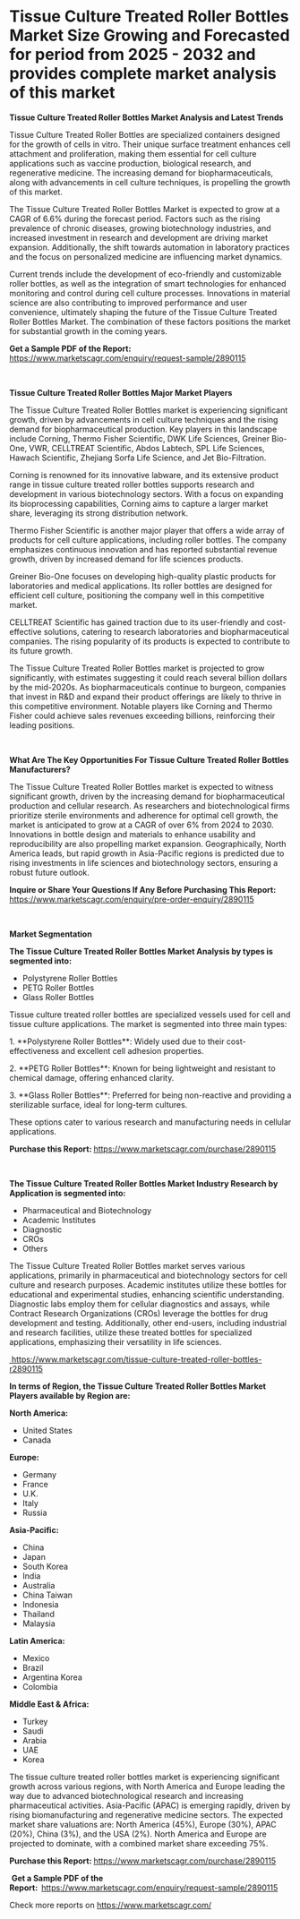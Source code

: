 <p><h1>Tissue Culture Treated Roller Bottles Market Size Growing and Forecasted for period from 2025 - 2032 and provides complete market analysis of this market</h1></p><p><strong>Tissue Culture Treated Roller Bottles Market Analysis and Latest Trends</strong></p>
<p><p>Tissue Culture Treated Roller Bottles are specialized containers designed for the growth of cells in vitro. Their unique surface treatment enhances cell attachment and proliferation, making them essential for cell culture applications such as vaccine production, biological research, and regenerative medicine. The increasing demand for biopharmaceuticals, along with advancements in cell culture techniques, is propelling the growth of this market.</p><p>The Tissue Culture Treated Roller Bottles Market is expected to grow at a CAGR of 6.6% during the forecast period. Factors such as the rising prevalence of chronic diseases, growing biotechnology industries, and increased investment in research and development are driving market expansion. Additionally, the shift towards automation in laboratory practices and the focus on personalized medicine are influencing market dynamics.</p><p>Current trends include the development of eco-friendly and customizable roller bottles, as well as the integration of smart technologies for enhanced monitoring and control during cell culture processes. Innovations in material science are also contributing to improved performance and user convenience, ultimately shaping the future of the Tissue Culture Treated Roller Bottles Market. The combination of these factors positions the market for substantial growth in the coming years.</p></p>
<p><strong>Get a Sample PDF of the Report:&nbsp;</strong> <a href="https://www.marketscagr.com/enquiry/request-sample/2890115?utm_campaign=2039&utm_medium=2&utm_source=Github&utm_content=ia&utm_term=14032025&utm_id=tissue-culture-treated-roller-bottles">https://www.marketscagr.com/enquiry/request-sample/2890115</a></p>
<p>&nbsp;</p>
<p><strong>Tissue Culture Treated Roller Bottles Major Market Players</strong></p>
<p><p>The Tissue Culture Treated Roller Bottles market is experiencing significant growth, driven by advancements in cell culture techniques and the rising demand for biopharmaceutical production. Key players in this landscape include Corning, Thermo Fisher Scientific, DWK Life Sciences, Greiner Bio-One, VWR, CELLTREAT Scientific, Abdos Labtech, SPL Life Sciences, Hawach Scientific, Zhejiang Sorfa Life Science, and Jet Bio-Filtration.</p><p>Corning is renowned for its innovative labware, and its extensive product range in tissue culture treated roller bottles supports research and development in various biotechnology sectors. With a focus on expanding its bioprocessing capabilities, Corning aims to capture a larger market share, leveraging its strong distribution network.</p><p>Thermo Fisher Scientific is another major player that offers a wide array of products for cell culture applications, including roller bottles. The company emphasizes continuous innovation and has reported substantial revenue growth, driven by increased demand for life sciences products.</p><p>Greiner Bio-One focuses on developing high-quality plastic products for laboratories and medical applications. Its roller bottles are designed for efficient cell culture, positioning the company well in this competitive market.</p><p>CELLTREAT Scientific has gained traction due to its user-friendly and cost-effective solutions, catering to research laboratories and biopharmaceutical companies. The rising popularity of its products is expected to contribute to its future growth.</p><p>The Tissue Culture Treated Roller Bottles market is projected to grow significantly, with estimates suggesting it could reach several billion dollars by the mid-2020s. As biopharmaceuticals continue to burgeon, companies that invest in R&D and expand their product offerings are likely to thrive in this competitive environment. Notable players like Corning and Thermo Fisher could achieve sales revenues exceeding billions, reinforcing their leading positions.</p></p>
<p>&nbsp;</p>
<p><strong>What Are The Key Opportunities For Tissue Culture Treated Roller Bottles Manufacturers?</strong></p>
<p><p>The Tissue Culture Treated Roller Bottles market is expected to witness significant growth, driven by the increasing demand for biopharmaceutical production and cellular research. As researchers and biotechnological firms prioritize sterile environments and adherence for optimal cell growth, the market is anticipated to grow at a CAGR of over 6% from 2024 to 2030. Innovations in bottle design and materials to enhance usability and reproducibility are also propelling market expansion. Geographically, North America leads, but rapid growth in Asia-Pacific regions is predicted due to rising investments in life sciences and biotechnology sectors, ensuring a robust future outlook.</p></p>
<p><strong>Inquire or Share Your Questions If Any Before Purchasing This Report:</strong> <a href="https://www.marketscagr.com/enquiry/pre-order-enquiry/2890115?utm_campaign=2039&utm_medium=2&utm_source=Github&utm_content=ia&utm_term=14032025&utm_id=tissue-culture-treated-roller-bottles">https://www.marketscagr.com/enquiry/pre-order-enquiry/2890115</a></p>
<p>&nbsp;</p>
<p><strong>Market Segmentation</strong></p>
<p><strong>The Tissue Culture Treated Roller Bottles Market Analysis by types is segmented into:</strong></p>
<p><ul><li>Polystyrene Roller Bottles</li><li>PETG Roller Bottles</li><li>Glass Roller Bottles</li></ul></p>
<p><p>Tissue culture treated roller bottles are specialized vessels used for cell and tissue culture applications. The market is segmented into three main types: </p><p>1. **Polystyrene Roller Bottles**: Widely used due to their cost-effectiveness and excellent cell adhesion properties.  </p><p>2. **PETG Roller Bottles**: Known for being lightweight and resistant to chemical damage, offering enhanced clarity.  </p><p>3. **Glass Roller Bottles**: Preferred for being non-reactive and providing a sterilizable surface, ideal for long-term cultures. </p><p>These options cater to various research and manufacturing needs in cellular applications.</p></p>
<p><strong>Purchase this Report:&nbsp;</strong><a href="https://www.marketscagr.com/purchase/2890115?utm_campaign=2039&utm_medium=2&utm_source=Github&utm_content=ia&utm_term=14032025&utm_id=tissue-culture-treated-roller-bottles">https://www.marketscagr.com/purchase/2890115</a></p>
<p>&nbsp;</p>
<p><strong>The Tissue Culture Treated Roller Bottles Market Industry Research by Application is segmented into:</strong></p>
<p><ul><li>Pharmaceutical and Biotechnology</li><li>Academic Institutes</li><li>Diagnostic</li><li>CROs</li><li>Others</li></ul></p>
<p><p>The Tissue Culture Treated Roller Bottles market serves various applications, primarily in pharmaceutical and biotechnology sectors for cell culture and research purposes. Academic institutes utilize these bottles for educational and experimental studies, enhancing scientific understanding. Diagnostic labs employ them for cellular diagnostics and assays, while Contract Research Organizations (CROs) leverage the bottles for drug development and testing. Additionally, other end-users, including industrial and research facilities, utilize these treated bottles for specialized applications, emphasizing their versatility in life sciences.</p></p>
<p><a href="https://www.marketscagr.com/tissue-culture-treated-roller-bottles-r2890115?utm_campaign=2039&utm_medium=2&utm_source=Github&utm_content=ia&utm_term=14032025&utm_id=tissue-culture-treated-roller-bottles">&nbsp;https://www.marketscagr.com/tissue-culture-treated-roller-bottles-r2890115</a></p>
<p><strong>In terms of Region, the Tissue Culture Treated Roller Bottles Market Players available by Region are:</strong></p>
<p>
    <p> <strong> North America: </strong>
        <ul>
            <li>United States</li>
            <li>Canada</li>
        </ul>
        </p> 
    <p> <strong> Europe: </strong>
        <ul>
            <li>Germany</li>
            <li>France</li>
            <li>U.K.</li>
            <li>Italy</li>
            <li>Russia</li>
        </ul>
        </p> 
    <p> <strong> Asia-Pacific: </strong>
        <ul>
            <li>China</li>
            <li>Japan</li>
            <li>South Korea</li>
            <li>India</li>
            <li>Australia</li>
            <li>China Taiwan</li>
            <li>Indonesia</li>
            <li>Thailand</li>
            <li>Malaysia</li>
        </ul>
        </p> 
    <p> <strong> Latin America: </strong>
        <ul>
            <li>Mexico</li>
            <li>Brazil</li>
            <li>Argentina Korea</li>
            <li>Colombia</li>
        </ul>
        </p> 
    <p> <strong> Middle East & Africa: </strong>
        <ul>
            <li>Turkey</li>
            <li>Saudi</li>
            <li>Arabia</li>
            <li>UAE</li>
            <li>Korea</li>
        </ul>
    </p>
    </p>
<p><p>The tissue culture treated roller bottles market is experiencing significant growth across various regions, with North America and Europe leading the way due to advanced biotechnological research and increasing pharmaceutical activities. Asia-Pacific (APAC) is emerging rapidly, driven by rising biomanufacturing and regenerative medicine sectors. The expected market share valuations are: North America (45%), Europe (30%), APAC (20%), China (3%), and the USA (2%). North America and Europe are projected to dominate, with a combined market share exceeding 75%.</p></p>
<p><strong>Purchase this Report: </strong><a href="https://www.marketscagr.com/purchase/2890115?utm_campaign=2039&utm_medium=2&utm_source=Github&utm_content=ia&utm_term=14032025&utm_id=tissue-culture-treated-roller-bottles">https://www.marketscagr.com/purchase/2890115</a></p>
<p>&nbsp;<strong>Get a Sample PDF of the Report:&nbsp;&nbsp;</strong><a href="https://www.marketscagr.com/enquiry/request-sample/2890115?utm_campaign=2039&utm_medium=2&utm_source=Github&utm_content=ia&utm_term=14032025&utm_id=tissue-culture-treated-roller-bottles">https://www.marketscagr.com/enquiry/request-sample/2890115</a></p>
<p><strong></strong></p>
<p>Check more reports on <a href="https://www.marketscagr.com/?utm_campaign=2039&utm_medium=2&utm_source=Github&utm_content=ia&utm_term=14032025&utm_id=tissue-culture-treated-roller-bottles">https://www.marketscagr.com/</a></p>
